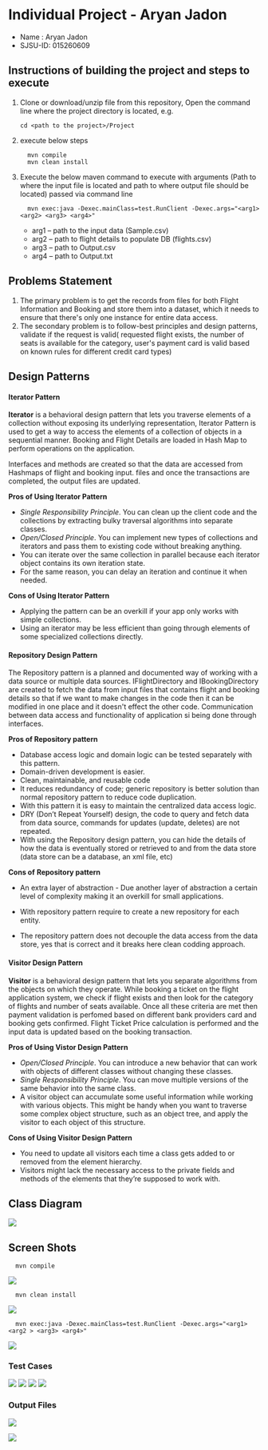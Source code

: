 # Individual Project - Aryan Jadon

- Name : Aryan Jadon
- SJSU-ID: 015260609

## Instructions of building the project and steps to execute

1. Clone or download/unzip file from this repository, Open the command line where the project directory is located, e.g.
   ```
   cd <path to the project>/Project
   ```
2. execute below steps
   ```
     mvn compile
     mvn clean install
   ```
3. Execute the below maven command to execute with arguments (Path to where the input file is located and path to where output file should be located) passed via command line
   ```
     mvn exec:java -Dexec.mainClass=test.RunClient -Dexec.args="<arg1> <arg2> <arg3> <arg4>"
   ```

    * arg1 – path to the input data (Sample.csv)
    * arg2 – path to flight details to populate DB (flights.csv)
    * arg3 – path to Output.csv
    * arg4 – path to Output.txt



## Problems Statement
1.  The primary problem is to get the records from files for both Flight Information and Booking and store them into a dataset, which it needs to ensure that there's only one instance for entire data access.
2.  The secondary problem is to follow-best principles and design patterns, validate if the request is valid( requested flight exists, the number of seats is available for the category, user's payment card is valid based on known rules for different credit card types)


## Design Patterns

#### Iterator Pattern

**Iterator** is a behavioral design pattern that lets you traverse elements of a collection without exposing its underlying representation, Iterator Pattern is used to get a way to access the elements of a collection of objects in a sequential manner. Booking and Flight Details are loaded in Hash Map to perform operations on the application.

Interfaces and methods are created so that the data are accessed from Hashmaps of flight and booking input. files and once the transactions are completed, the output files are updated.

**Pros of Using Iterator Pattern**

- *Single Responsibility Principle*. You can clean up the client code and the collections by extracting bulky traversal algorithms into separate classes.
- *Open/Closed Principle*. You can implement new types of collections and iterators and pass them to existing code without breaking anything.
- You can iterate over the same collection in parallel because each iterator object contains its own iteration state.
- For the same reason, you can delay an iteration and continue it when needed.

**Cons of Using Iterator Pattern**

- Applying the pattern can be an overkill if your app only works with simple collections.
- Using an iterator may be less efficient than going through elements of some specialized collections directly.



#### Repository Design Pattern

The Repository pattern is a planned and documented way of working with a data source or multiple data sources. IFlightDirectory and IBookingDirectory are created to fetch the data from input files that contains flight and booking details so that if we want to make changes in the code then it can be modified in one place and it doesn't effect the other code. Communication between data access and functionality of application si being done through interfaces.

**Pros of Repository pattern**

- Database access logic and domain logic can be tested separately with this pattern.
- Domain-driven development is easier.
- Clean, maintainable, and reusable code
- It reduces redundancy of code; generic repository is better solution than normal repository pattern to reduce code duplication.
- With this pattern it is easy to maintain the centralized data access logic.
- DRY (Don’t Repeat Yourself) design, the code to query and fetch data from data source, commands for updates (update, deletes) are not repeated.
- With using the Repository design pattern, you can hide the details of how the data is eventually stored or retrieved to and from the data store (data store can be a database, an xml file, etc)

**Cons of** **Repository pattern**

- An extra layer of abstraction - Due another layer of abstraction a certain level of complexity making it an overkill for small applications.

- With repository pattern require to create a new repository for each entity.

- The repository pattern does not decouple the data access from the data store, yes that is correct and it breaks here clean codding approach.



#### Visitor Design Pattern

**Visitor** is a behavioral design pattern that lets you separate algorithms from the objects on which they operate. While booking a ticket on the flight application system, we check if flight exists and then look for the category of flights and number of seats available. Once all these criteria are met then payment validation is perfomed based on different bank providers card and booking gets confirmed. Flight Ticket Price calculation is performed and the input data is updated based on the booking transaction.

**Pros of Using Vistor Design Pattern**

- *Open/Closed Principle*. You can introduce a new behavior that can work with objects of different classes without changing these classes.
-  *Single Responsibility Principle*. You can move multiple versions of the same behavior into the same class.
-  A visitor object can accumulate some useful information while working with various objects. This might be handy when you want to traverse some complex object structure, such as an object tree, and apply the visitor to each object of this structure.

**Cons of Using Visitor Design Pattern**

-  You need to update all visitors each time a class gets added to or removed from the element hierarchy.
-  Visitors might lack the necessary access to the private fields and methods of the elements that they’re supposed to work with.

## Class Diagram
![](Class-Diagram-Aryan-Jadon.png)

## Screen Shots
   ```
     mvn compile
   ```
![](Documentation/mvn-compile.png)

   ```
     mvn clean install
   ```
![](Documentation/mnv-clean-install.png)
   ```
     mvn exec:java -Dexec.mainClass=test.RunClient -Dexec.args="<arg1> <arg2 > <arg3> <arg4>"
   ```
![](Documentation/After-Execution.png)

### Test Cases
![](Documentation/Test-Cases-1.png)
![](Documentation/Test-Cases-2.png)
![](Documentation/Test-Cases-3.png)
![](Documentation/Test-Cases-4.png)

### Output Files
![](Documentation/Output-CSV-File.png)

![](Documentation/Output-TXT-File.png)
